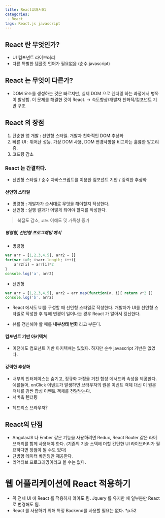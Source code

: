 ```yaml
---
title: React교과서01
categories:
 - React
tags: React.js javascript
---
```



## React 란 무엇인가?
- UI 컴포넌트 라이브러리
- 다른 특별한 템플릿 언어가 필요없음 (순수 javascript)

## React 는 무엇이 다른가?
- DOM 요소를 생성하는 것은 빠르지만, 실제 DOM 으로 렌더링 하는 과정에서 병목이 발생함.
  이 문제를 해결한 것이 React. -> 속도향상/개발자 친화적/컴포넌트 기반 구조

## React 의 장점
1. 단순한 앱 개발 : 선언형 스타일. 개발자 친화적인 DOM 추상화
2. 빠른 UI : 뛰어난 성능. 가상 DOM 사용, DOM 변경사항을 비교하는 훌륭한 알고리즘.
3. 코드량 감소 

### React 는 간결하다.
- 선언형 스타일 / 순수 자바스크립트를 이용한 컴포넌트 기반 / 강력한 추상화

#### 선언형 스타일
 - 명령형 : 개발자가 순서대로 무엇을 해야할지 작성한다.
 - 선언형 : 실행 결과가 어떻게 되어야 할지를 작성한다.
> 복잡도 감소, 코드 이해도 및 가독성 증가

##### 명령형, 선언형 프로그래밍 예시
- 명령형
```javascript
var arr = [1,2,3,4,5], arr2 = []
for(var i=0; i<arr.length; i++){
    arr2[i] = arr[i]*2
}
console.log('a', arr2)
```

- 선언형
```javascript
var arr = [1,2,3,4,5], arr2 = arr.map(function(v, i){ return v*2 })
console.log('b', arr2)
```

- React 에서도 UI를 구성할 때 선언형 스타일로 작성한다. 개발자가 UI를 선언형 스타일로 작성한 후 뷰에 변경이 일어나는 경우 React 가 알아서 갱신한다.
* 뷰를 갱신해야 할 때를 **내부상태 변화** 라고 부른다.

#### 컴포넌트 기반 아키텍쳐
- 이전에도 컴포넌트 기반 아키텍쳐는 있었다. 하지만 순수 javascript 기반은 없었다.

#### 강력한 추상화
- 내부의 인터페이스는 숨기고, 정규화 과정을 거친 합성 메서드와 속성을 제공한다.
예를들어, onClick 이벤트가 발생하면 브라우저의 원본 이벤트 객체 대신 이 원본 객체를 감싼 합성 이벤트 객체를 전달받는다.
- 서버측 렌더링


* 헤드리스 브라우저?


## React의 단점
- AngularJS 나 Ember 같은 기능을 사용하려면 Redux, React Router 같은 라이브러리를 함께 사용해야 한다.
(기존의 기술 스택에 더할 간단한 UI 라이브러리가 필요하다면 장점이 될 수도 있다)
- 단방향 데이터 바인딩만 제공한다.
- 리액티브 프로그래밍이라고 볼 수는 없다.


# 웹 어플리케이션에 React 적용하기

- 꼭 전체 UI 에 React 를 적용하지 않아도 됨. Jquery 를 유지한 채 일부분만 React로 변경해도 됨.
- React 를 사용하기 위해 특정 Backend를 사용할 필요는 없다.
*p.52

